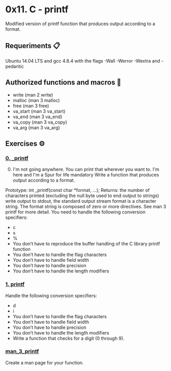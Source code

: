 # 0x11. C - printf

Modified version of printf function that produces output according to a format.

## Requeriments 📋

Ubuntu 14.04 LTS and gcc 4.8.4 with the flags -Wall -Werror -Wextra and -pedantic

## Authorized functions and macros 🚀
* write (man 2 write)
* malloc (man 3 malloc)
* free (man 3 free)
* va_start (man 3 va_start)
* va_end (man 3 va_end)
* va_copy (man 3 va_copy)
* va_arg (man 3 va_arg)

## Exercises ⚙️

### [0. _printf](https://github.com/dfbq91/printf/blob/master/_printf.c)
0. I'm not going anywhere. You can print that wherever you want to. I'm here and I'm a Spur for life mandatory
Write a function that produces output according to a format.

Prototype: int _printf(const char *format, ...);
Returns: the number of characters printed (excluding the null byte used to end output to strings)
write output to stdout, the standard output stream
format is a character string. The format string is composed of zero or more directives. See man 3 printf for more detail. You need to handle the following conversion specifiers:
* c
* s
* %
* You don’t have to reproduce the buffer handling of the C library printf function
* You don’t have to handle the flag characters
* You don’t have to handle field width
* You don’t have to handle precision
* You don’t have to handle the length modifiers

### [1. printf](https://github.com/dfbq91/printf/blob/master/_printf.c)
Handle the following conversion specifiers:
* d
* i
* You don’t have to handle the flag characters
* You don’t have to handle field width
* You don’t have to handle precision
* You don’t have to handle the length modifiers
* Write a function that checks for a digit (0 through 9).

### [man_3_printf](https://github.com/dfbq91/printf/blob/master/man_3_printf)
Create a man page for your function.
